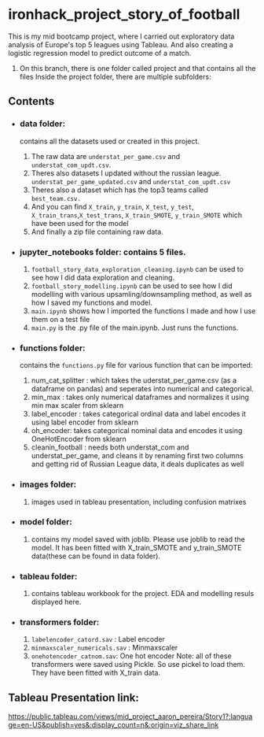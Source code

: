# ironhack_project_story_of_football
This is my mid bootcamp project, where I carried out exploratory data analysis of Europe's top 5 leagues using Tableau. And also creating a logistic regression model to predict outcome of a match. 

1. On this branch, there is one folder called project and that contains all the files
   Inside the project folder, there are multiple subfolders:
   
## Contents 
- ### data folder: 
    contains all the datasets used or created in this project. 
    1. The raw data are `understat_per_game.csv` and `understat_com_updt.csv`. 
    2. Theres also datasets I updated without the russian league. `understat_per_game_updated.csv` and `understat_com_updt.csv`
    3. Theres also a dataset which has the top3 teams called `best_team.csv.`
    4. And you can find `X_train`, `y_train`, `X_test`, `y_test`, `X_train_trans`,`X_test_trans`, `X_train_SMOTE`, `y_train_SMOTE` which have been used for the model
    5. And finally a zip file containing raw data.


- ### jupyter_notebooks folder: contains 5 files. 
   1. `football_story_data_exploration_cleaning.ipynb` can be used to see how I did data exploration and cleaning. 
   2. `football_story_modelling.ipynb` can be used to see how I did modelling with various upsamling/downsampling method, as well as how I saved my functions and model. 
   3. `main.ipynb` shows how I imported the functions I made and how I use them on a test file
   4. `main.py` is the .py file of the main.ipynb. Just runs the functions.


- ### functions folder: 
    contains the `functions.py` file for various function that can be imported:
    1. num_cat_splitter : which takes the uderstat_per_game.csv (as a dataframe on pandas) and seperates into numerical and categorical.
    2. min_max : takes only numerical dataframes and normalizes it using min max scaler from sklearn
    3. label_encoder : takes categorical ordinal data and label encodes it using label encoder from sklearn
    4. oh_encoder: takes categorical nominal data and encodes it using OneHotEncoder from sklearn
    5. cleanin_football : needs both understat_com and understat_per_game, and cleans it by renaming first two columns and getting rid of Russian League data, it deals duplicates as well

- ### images folder: 
   1. images used in tableau presentation, including confusion matrixes



- ### model folder: 
   1. contains my model saved with joblib. Please use joblib to read the model. It has been fitted with X_train_SMOTE and y_train_SMOTE data(these can be found in data folder).

- ### tableau folder: 
   1. contains tableau workbook for the project. EDA and modelling resuls displayed here. 

- ### transformers folder: 
   1. `labelencoder_catord.sav` : Label encoder 
   2. `minmaxscaler_numericals.sav` : Minmaxscaler
   3. `onehotencoder_catnom.sav`: One hot encoder 
   Note: all of these transformers were saved using Pickle. So use pickel to load them. They have been fitted with X_train data. 


## Tableau Presentation link:

https://public.tableau.com/views/mid_project_aaron_pereira/Story1?:language=en-US&publish=yes&:display_count=n&:origin=viz_share_link

